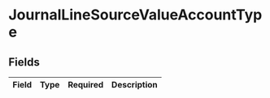 # JournalLineSourceValueAccountType


## Fields

| Field       | Type        | Required    | Description |
| ----------- | ----------- | ----------- | ----------- |